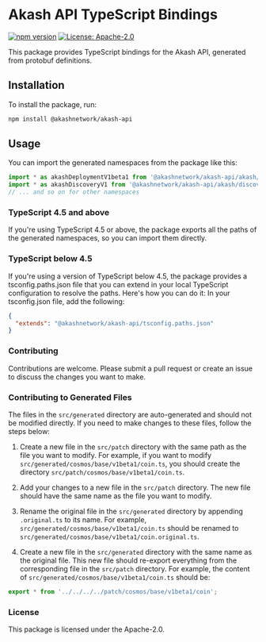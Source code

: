 # Akash API TypeScript Bindings

[![npm version](https://badge.fury.io/js/%40akashnetwork%2Fakash-api.svg)](https://badge.fury.io/js/%40akashnetwork%2Fakash-api)
[![License: Apache-2.0](https://img.shields.io/badge/License-apache2.0-yellow.svg)](https://opensource.org/license/apache-2-0)

This package provides TypeScript bindings for the Akash API, generated from protobuf definitions.

## Installation

To install the package, run:

```bash
npm install @akashnetwork/akash-api
```

## Usage

You can import the generated namespaces from the package like this:
```typescript
import * as akashDeploymentV1beta1 from '@akashnetwork/akash-api/akash/deployment/v1beta1';
import * as akashDiscoveryV1 from '@akashnetwork/akash-api/akash/discovery/v1';
// ... and so on for other namespaces
```

### TypeScript 4.5 and above
If you're using TypeScript 4.5 or above, the package exports all the paths of the generated namespaces, so you can import them directly.  

### TypeScript below 4.5
If you're using a version of TypeScript below 4.5, the package provides a tsconfig.paths.json file that you can extend in your local TypeScript configuration to resolve the paths. Here's how you can do it:  In your tsconfig.json file, add the following:
```json
{
  "extends": "@akashnetwork/akash-api/tsconfig.paths.json"
}
```

### Contributing
Contributions are welcome. Please submit a pull request or create an issue to discuss the changes you want to make.

### Contributing to Generated Files

The files in the `src/generated` directory are auto-generated and should not be modified directly. If you need to make changes to these files, follow the steps below:

1. Create a new file in the `src/patch` directory with the same path as the file you want to modify. For example, if you want to modify `src/generated/cosmos/base/v1beta1/coin.ts`, you should create the directory `src/patch/cosmos/base/v1beta1/coin.ts`.

2. Add your changes to a new file in the `src/patch` directory. The new file should have the same name as the file you want to modify.

3. Rename the original file in the `src/generated` directory by appending `.original.ts` to its name. For example, `src/generated/cosmos/base/v1beta1/coin.ts` should be renamed to `src/generated/cosmos/base/v1beta1/coin.original.ts`.

4. Create a new file in the `src/generated` directory with the same name as the original file. This new file should re-export everything from the corresponding file in the `src/patch` directory. For example, the content of `src/generated/cosmos/base/v1beta1/coin.ts` should be:

```typescript
export * from '../../../../patch/cosmos/base/v1beta1/coin';
```

### License
This package is licensed under the Apache-2.0.